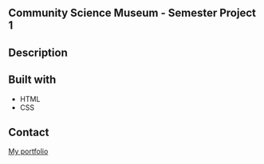 ## Community Science Museum - Semester Project 1

## Description

## Built with

- HTML
- CSS

## Contact

[My portfolio](https://www.mathildeelinor.no)
